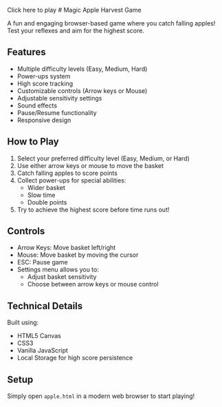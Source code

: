 Click here to play # Magic Apple Harvest Game

A fun and engaging browser-based game where you catch falling apples! Test your reflexes and aim for the highest score.

## Features

- Multiple difficulty levels (Easy, Medium, Hard)
- Power-ups system
- High score tracking
- Customizable controls (Arrow keys or Mouse)
- Adjustable sensitivity settings
- Sound effects
- Pause/Resume functionality
- Responsive design

## How to Play

1. Select your preferred difficulty level (Easy, Medium, or Hard)
2. Use either arrow keys or mouse to move the basket
3. Catch falling apples to score points
4. Collect power-ups for special abilities:
   - Wider basket
   - Slow time
   - Double points
5. Try to achieve the highest score before time runs out!

## Controls

- Arrow Keys: Move basket left/right
- Mouse: Move basket by moving the cursor
- ESC: Pause game
- Settings menu allows you to:
  - Adjust basket sensitivity
  - Choose between arrow keys or mouse control

## Technical Details

Built using:
- HTML5 Canvas
- CSS3
- Vanilla JavaScript
- Local Storage for high score persistence

## Setup

Simply open `apple.html` in a modern web browser to start playing!
